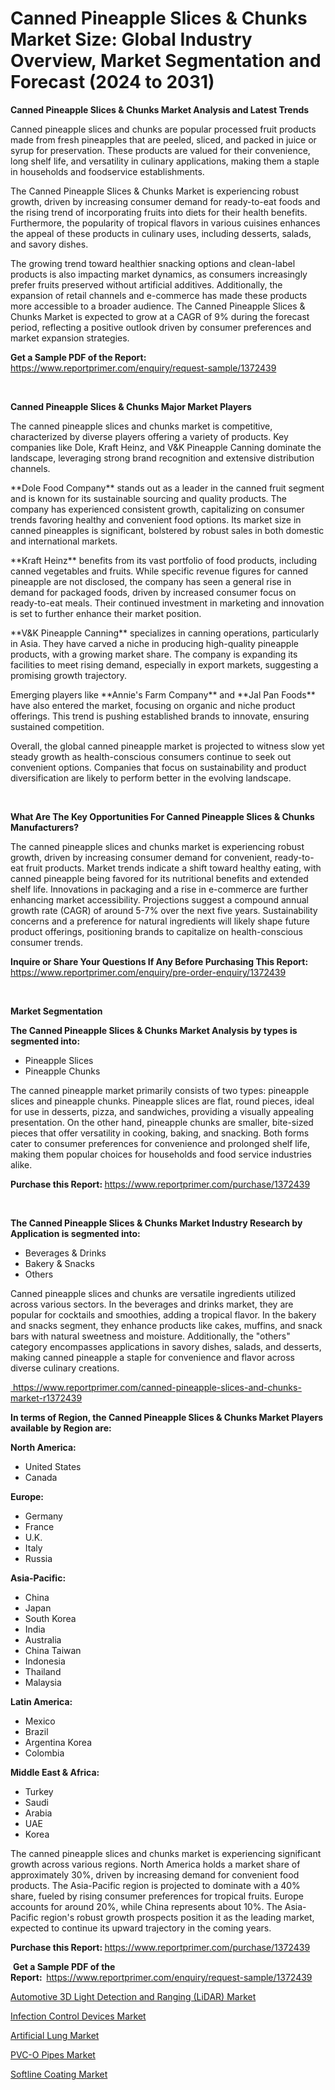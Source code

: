 <p><h1>Canned Pineapple Slices & Chunks Market Size: Global Industry Overview, Market Segmentation and Forecast (2024 to 2031)</h1></p><p><strong>Canned Pineapple Slices & Chunks Market Analysis and Latest Trends</strong></p>
<p><p>Canned pineapple slices and chunks are popular processed fruit products made from fresh pineapples that are peeled, sliced, and packed in juice or syrup for preservation. These products are valued for their convenience, long shelf life, and versatility in culinary applications, making them a staple in households and foodservice establishments.</p><p>The Canned Pineapple Slices & Chunks Market is experiencing robust growth, driven by increasing consumer demand for ready-to-eat foods and the rising trend of incorporating fruits into diets for their health benefits. Furthermore, the popularity of tropical flavors in various cuisines enhances the appeal of these products in culinary uses, including desserts, salads, and savory dishes. </p><p>The growing trend toward healthier snacking options and clean-label products is also impacting market dynamics, as consumers increasingly prefer fruits preserved without artificial additives. Additionally, the expansion of retail channels and e-commerce has made these products more accessible to a broader audience. The Canned Pineapple Slices & Chunks Market is expected to grow at a CAGR of 9% during the forecast period, reflecting a positive outlook driven by consumer preferences and market expansion strategies.</p></p>
<p><strong>Get a Sample PDF of the Report:&nbsp;</strong> <a href="https://www.reportprimer.com/enquiry/request-sample/1372439">https://www.reportprimer.com/enquiry/request-sample/1372439</a></p>
<p>&nbsp;</p>
<p><strong>Canned Pineapple Slices & Chunks Major Market Players</strong></p>
<p><p>The canned pineapple slices and chunks market is competitive, characterized by diverse players offering a variety of products. Key companies like Dole, Kraft Heinz, and V&K Pineapple Canning dominate the landscape, leveraging strong brand recognition and extensive distribution channels.</p><p>**Dole Food Company** stands out as a leader in the canned fruit segment and is known for its sustainable sourcing and quality products. The company has experienced consistent growth, capitalizing on consumer trends favoring healthy and convenient food options. Its market size in canned pineapples is significant, bolstered by robust sales in both domestic and international markets.</p><p>**Kraft Heinz** benefits from its vast portfolio of food products, including canned vegetables and fruits. While specific revenue figures for canned pineapple are not disclosed, the company has seen a general rise in demand for packaged foods, driven by increased consumer focus on ready-to-eat meals. Their continued investment in marketing and innovation is set to further enhance their market position.</p><p>**V&K Pineapple Canning** specializes in canning operations, particularly in Asia. They have carved a niche in producing high-quality pineapple products, with a growing market share. The company is expanding its facilities to meet rising demand, especially in export markets, suggesting a promising growth trajectory.</p><p>Emerging players like **Annie's Farm Company** and **Jal Pan Foods** have also entered the market, focusing on organic and niche product offerings. This trend is pushing established brands to innovate, ensuring sustained competition.</p><p>Overall, the global canned pineapple market is projected to witness slow yet steady growth as health-conscious consumers continue to seek out convenient options. Companies that focus on sustainability and product diversification are likely to perform better in the evolving landscape.</p></p>
<p>&nbsp;</p>
<p><strong>What Are The Key Opportunities For Canned Pineapple Slices & Chunks Manufacturers?</strong></p>
<p><p>The canned pineapple slices and chunks market is experiencing robust growth, driven by increasing consumer demand for convenient, ready-to-eat fruit products. Market trends indicate a shift toward healthy eating, with canned pineapple being favored for its nutritional benefits and extended shelf life. Innovations in packaging and a rise in e-commerce are further enhancing market accessibility. Projections suggest a compound annual growth rate (CAGR) of around 5-7% over the next five years. Sustainability concerns and a preference for natural ingredients will likely shape future product offerings, positioning brands to capitalize on health-conscious consumer trends.</p></p>
<p><strong>Inquire or Share Your Questions If Any Before Purchasing This Report:</strong> <a href="https://www.reportprimer.com/enquiry/pre-order-enquiry/1372439">https://www.reportprimer.com/enquiry/pre-order-enquiry/1372439</a></p>
<p>&nbsp;</p>
<p><strong>Market Segmentation</strong></p>
<p><strong>The Canned Pineapple Slices & Chunks Market Analysis by types is segmented into:</strong></p>
<p><ul><li>Pineapple Slices</li><li>Pineapple Chunks</li></ul></p>
<p><p>The canned pineapple market primarily consists of two types: pineapple slices and pineapple chunks. Pineapple slices are flat, round pieces, ideal for use in desserts, pizza, and sandwiches, providing a visually appealing presentation. On the other hand, pineapple chunks are smaller, bite-sized pieces that offer versatility in cooking, baking, and snacking. Both forms cater to consumer preferences for convenience and prolonged shelf life, making them popular choices for households and food service industries alike.</p></p>
<p><strong>Purchase this Report:&nbsp;</strong><a href="https://www.reportprimer.com/purchase/1372439">https://www.reportprimer.com/purchase/1372439</a></p>
<p>&nbsp;</p>
<p><strong>The Canned Pineapple Slices & Chunks Market Industry Research by Application is segmented into:</strong></p>
<p><ul><li>Beverages & Drinks</li><li>Bakery & Snacks</li><li>Others</li></ul></p>
<p><p>Canned pineapple slices and chunks are versatile ingredients utilized across various sectors. In the beverages and drinks market, they are popular for cocktails and smoothies, adding a tropical flavor. In the bakery and snacks segment, they enhance products like cakes, muffins, and snack bars with natural sweetness and moisture. Additionally, the "others" category encompasses applications in savory dishes, salads, and desserts, making canned pineapple a staple for convenience and flavor across diverse culinary creations.</p></p>
<p><a href="https://www.reportprimer.com/canned-pineapple-slices-and-chunks-market-r1372439">&nbsp;https://www.reportprimer.com/canned-pineapple-slices-and-chunks-market-r1372439</a></p>
<p><strong>In terms of Region, the Canned Pineapple Slices & Chunks Market Players available by Region are:</strong></p>
<p>
    <p> <strong> North America: </strong>
        <ul>
            <li>United States</li>
            <li>Canada</li>
        </ul>
        </p> 
    <p> <strong> Europe: </strong>
        <ul>
            <li>Germany</li>
            <li>France</li>
            <li>U.K.</li>
            <li>Italy</li>
            <li>Russia</li>
        </ul>
        </p> 
    <p> <strong> Asia-Pacific: </strong>
        <ul>
            <li>China</li>
            <li>Japan</li>
            <li>South Korea</li>
            <li>India</li>
            <li>Australia</li>
            <li>China Taiwan</li>
            <li>Indonesia</li>
            <li>Thailand</li>
            <li>Malaysia</li>
        </ul>
        </p> 
    <p> <strong> Latin America: </strong>
        <ul>
            <li>Mexico</li>
            <li>Brazil</li>
            <li>Argentina Korea</li>
            <li>Colombia</li>
        </ul>
        </p> 
    <p> <strong> Middle East & Africa: </strong>
        <ul>
            <li>Turkey</li>
            <li>Saudi</li>
            <li>Arabia</li>
            <li>UAE</li>
            <li>Korea</li>
        </ul>
    </p>
    </p>
<p><p>The canned pineapple slices and chunks market is experiencing significant growth across various regions. North America holds a market share of approximately 30%, driven by increasing demand for convenient food products. The Asia-Pacific region is projected to dominate with a 40% share, fueled by rising consumer preferences for tropical fruits. Europe accounts for around 20%, while China represents about 10%. The Asia-Pacific region's robust growth prospects position it as the leading market, expected to continue its upward trajectory in the coming years.</p></p>
<p><strong>Purchase this Report: </strong><a href="https://www.reportprimer.com/purchase/1372439">https://www.reportprimer.com/purchase/1372439</a></p>
<p>&nbsp;<strong>Get a Sample PDF of the Report:&nbsp;&nbsp;</strong><a href="https://www.reportprimer.com/enquiry/request-sample/1372439">https://www.reportprimer.com/enquiry/request-sample/1372439</a></p>
<p><strong></strong></p>
<p><p><a href="https://medium.com/@steve.beardmore/automotive-3d-light-detection-and-ranging-lidar-market-size-share-trends-analysis-report-by-a26d7b890a0a">Automotive 3D Light Detection and Ranging (LiDAR) Market</a></p><p><a href="https://www.linkedin.com/pulse/infection-control-devices-market-revolution-2024-2031-trends-rtyse">Infection Control Devices Market</a></p><p><a href="https://www.linkedin.com/pulse/navigating-global-artificial-lung-market-from-trends-strategy-period-39yec">Artificial Lung Market</a></p><p><a href="https://medium.com/@steve.beardmore/pvc-o-pipes-market-share-market-analysis-growth-trends-forecasts-for-period-from-2024-2031-bd33467c30a3">PVC-O Pipes Market</a></p><p><a href="https://issuu.com/reportprime-2/docs/softline-coating-market-size-2030.p_3c97d4cdb989b3">Softline Coating Market</a></p></p>